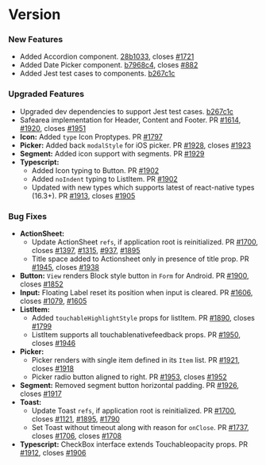 # Version [](https://github.com/GeekyAnts/NativeBase/releases/tag/)

### New Features

*   Added Accordion component. [28b1033](https://github.com/GeekyAnts/NativeBase/commit/28b1033241a3b91177bb7eda5d5ca0cacf9f14b8), closes [#1721](https://github.com/GeekyAnts/NativeBase/issues/1721)
*   Added Date Picker component. [b7968c4](https://github.com/GeekyAnts/NativeBase/commit/b7968c4cc057f3162f75812134bf5c0bb06f59ef), closes [#882](https://github.com/GeekyAnts/NativeBase/issues/882)
*   Added Jest test cases to components. [b267c1c](https://github.com/GeekyAnts/NativeBase/commit/b267c1cc8af542c13db8641c791cbd3233b82f10)



### Upgraded Features

*	Upgraded dev dependencies to support Jest test cases. [b267c1c](https://github.com/GeekyAnts/NativeBase/commit/b267c1cc8af542c13db8641c791cbd3233b82f10)
*   Safearea implementation for Header, Content and Footer. PR [#1614](https://github.com/GeekyAnts/NativeBase/pull/1614), [#1920](https://github.com/GeekyAnts/NativeBase/pull/1920), closes [#1951](https://github.com/GeekyAnts/NativeBase/issues/1951)
*   **Icon:** Added `type` Icon Proptypes. PR [#1797](https://github.com/GeekyAnts/NativeBase/pull/1797)
*   **Picker:** Added back `modalStyle` for iOS picker. PR [#1928](https://github.com/GeekyAnts/NativeBase/pull/1928), closes [#1923](https://github.com/GeekyAnts/NativeBase/issues/1923)
*   **Segment:** Added icon support with segments. PR [#1929](https://github.com/GeekyAnts/NativeBase/pull/1929)
*   **Typescript:**
    -   Added Icon typing to Button. PR [#1902](https://github.com/GeekyAnts/NativeBase/pull/1902)
    -   Added `noIndent` typing to ListItem. PR [#1902](https://github.com/GeekyAnts/NativeBase/pull/1902)
    -   Updated with new types which supports latest of react-native types (16.3+). PR [#1913](https://github.com/GeekyAnts/NativeBase/pull/1913), closes [#1905](https://github.com/GeekyAnts/NativeBase/issues/1905)



### Bug Fixes

*   **ActionSheet:**
    -   Update ActionSheet `refs`, if application root is reinitialized. PR [#1700](https://github.com/GeekyAnts/NativeBase/pull/1700), closes [#1397](https://github.com/GeekyAnts/NativeBase/issues/1397), [#1315](https://github.com/GeekyAnts/NativeBase/issues/1315), [#937](https://github.com/GeekyAnts/NativeBase/issues/937), [#1895](https://github.com/GeekyAnts/NativeBase/issues/1895)
    -   Title space added to Actionsheet only in presence of title prop. PR [#1945](https://github.com/GeekyAnts/NativeBase/pull/1945), closes [#1938](https://github.com/GeekyAnts/NativeBase/issues/1938)
*   **Button:** `View` renders Block style button in `Form` for Android. PR [#1900](https://github.com/GeekyAnts/NativeBase/pull/1900), closes [#1852](https://github.com/GeekyAnts/NativeBase/issues/1852)
*   **Input:** Floating Label reset its position when input is cleared. PR [#1606](https://github.com/GeekyAnts/NativeBase/pull/1606), closes [#1079](https://github.com/GeekyAnts/NativeBase/issues/1079), [#1605](https://github.com/GeekyAnts/NativeBase/issues/1605)
*   **ListItem:**
    -   Added `touchableHighlightStyle` props for listItem. PR [#1890](https://github.com/GeekyAnts/NativeBase/pull/1890), closes [#1799](https://github.com/GeekyAnts/NativeBase/issues/1799)
    -   ListItem supports all touchablenativefeedback props. PR [#1950](https://github.com/GeekyAnts/NativeBase/pull/1950), closes [#1946](https://github.com/GeekyAnts/NativeBase/issues/1946)
*   **Picker:**
    -   Picker renders with single item defined in its `Item` list. PR [#1921](https://github.com/GeekyAnts/NativeBase/pull/1921), closes [#1918](https://github.com/GeekyAnts/NativeBase/issues/1918)
    -   Picker radio button aligned to right. PR [#1953](https://github.com/GeekyAnts/NativeBase/pull/1953), closes [#1952](https://github.com/GeekyAnts/NativeBase/issues/1952)
*   **Segment:** Removed segment button horizontal padding. PR [#1926](https://github.com/GeekyAnts/NativeBase/pull/1926), closes [#1917](https://github.com/GeekyAnts/NativeBase/issues/1917)
*   **Toast:**
    -   Update Toast `refs`, if application root is reinitialized. PR [#1700](https://github.com/GeekyAnts/NativeBase/pull/1700), closes [#1121](https://github.com/GeekyAnts/NativeBase/issues/1121), [#1895](https://github.com/GeekyAnts/NativeBase/issues/1895), [#1790](https://github.com/GeekyAnts/NativeBase/issues/1790)
    -   Set Toast without timeout along with reason for `onClose`. PR [#1737](https://github.com/GeekyAnts/NativeBase/pull/1737), closes [#1706](https://github.com/GeekyAnts/NativeBase/issues/1706), closes [#1708](https://github.com/GeekyAnts/NativeBase/issues/1708)
*   **Typescript:** CheckBox interface extends Touchableopacity props. PR [#1912](https://github.com/GeekyAnts/NativeBase/pull/1912), closes [#1906](https://github.com/GeekyAnts/NativeBase/issues/1906)
